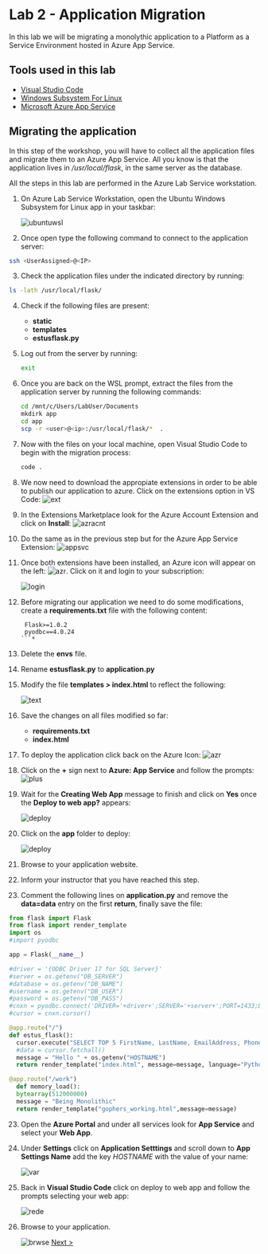 # Lab 2 - Application Migration

In this lab we will be migrating a monolythic application to a Platform as a Service Environment hosted in Azure App Service.

## Tools used in this lab

  - [Visual Studio Code](https://code.visualstudio.com/)
  - [Windows Subsystem For Linux](https://docs.microsoft.com/en-us/windows/wsl/enterprise)
  - [Microsoft Azure App Service](https://azure.microsoft.com/en-us/services/app-service/?v=18.51)

## Migrating the application

In this step of the workshop, you will have to collect all the application files and migrate them to an Azure App Service. All you know is that the application lives in */usr/local/flask*, in the same server as the database.

All the steps in this lab are performed in the Azure Lab Service workstation.

1. On Azure Lab Service Workstation, open the Ubuntu Windows Subsystem for Linux app in your taskbar:
   
    ![ubuntuwsl](img/lab2/ubuntuwsl.png)
2. Once open type the following command to connect to the application server: 
  ```bash
  ssh <UserAssigned>@<IP>
  ```

3. Check the application files under the indicated directory by running:

  ```bash
  ls -lath /usr/local/flask/
  ```
 
4. Check if the following files are present:
   * **static**
   * **templates**
   * **estusflask.py**
  
5. Log out from the server by running: 
   ```bash
   exit
   ```
6. Once you  are back on the WSL prompt, extract the files from the application server by running the following commands: 
   ```bash
   cd /mnt/c/Users/LabUser/Documents
   mkdirk app
   cd app
   scp -r <user>@<ip>:/usr/local/flask/*  .
   ```
7. Now with the files on your local machine, open Visual Studio Code to begin with the migration process:
   
   ```bash
   code .
   ```

8. We now need to download the appropiate extensions in order to be able to publish our application to azure. Click on the extensions option in VS Code: ![ext](img/lab2/extension.png)  
9. In the Extensions Marketplace look for the Azure Account Extension and click on **Install**: ![azracnt](img/lab2/azureaccnt.png)
10. Do the same as in the previous step but for the Azure App Service Extension: ![appsvc](img/lab2/appsvc.png)
    
11. Once both extensions have been installed, an Azure icon will appear on the left: ![azr](img/lab2/azricn.png). Click on it and login to your subscription:
   
    ![login](img/lab2/login.png)

12. Before migrating our application we need to do some modifications, create a **requirements.txt** file with the following content:
       ```
        Flask>=1.0.2
        pyodbc==4.0.24
      ```*
13. Delete the **envs** file.
14. Rename **estusflask.py** to **application.py**
15. Modify the file **templates >  index.html** to reflect the following:
    
    ![text](img/lab2/text.png)

16. Save the changes on all files modified so far:
    * **requirements.txt**
    * **index.html**

17. To deploy the application click back on the Azure Icon: ![azr](img/lab2/azricn.png)
18. Click on the **+** sign next to **Azure: App Service** and follow the prompts: ![plus](img/lab2/plussgn.png)
19. Wait for the **Creating Web App** message to finish and click on **Yes** once the **Deploy to web app?** appears: 
    
    ![deploy](img/lab2/finishapp.png)

20. Click on the **app** folder to deploy: 
 
    ![deploy](img/lab2/deploy.png)

22. Browse to your application website.

21. Inform your instructor that you have reached this step.

22. Comment the following lines on **application.py** and remove the **data=data** entry on the first **return**, finally save the file:

  ```Python
from flask import Flask
from flask import render_template
import os
#import pyodbc

app = Flask(__name__)

#driver = '{ODBC Driver 17 for SQL Server}'
#server = os.getenv("DB_SERVER")
#database = os.getenv("DB_NAME")
#username = os.getenv("DB_USER")
#password = os.getenv("DB_PASS")
#cnxn = pyodbc.connect('DRIVER='+driver+';SERVER='+server+';PORT=1433;DATABASE='+database+';UID='+username+';PWD='+ password)
#cursor = cnxn.cursor()

@app.route("/")
def estus_flask():
    cursor.execute("SELECT TOP 5 FirstName, LastName, EmailAddress, Phone FROM SalesLT.Customer")
    #data = cursor.fetchall()
    message = "Hello " + os.getenv("HOSTNAME")
    return render_template("index.html", message=message, language="Python")

@app.route("/work")
    def memory_load():
    bytearray(512000000)
    message = "Being Monolithic"
    return render_template("gophers_working.html",message=message)
  ```

23. Open the **Azure Portal** and under all services look for **App Service** and select your **Web App**.

24. Under **Settings** click on **Application Setttings** and scroll down to **App Settings Name** add the key *HOSTNAME* with the value of your name: 
    
    ![var](img/lab2/VAR.png)

25. Back in **Visual Studio Code** click on deploy to web app and follow the prompts selecting your web app: 

    ![rede](img/lab2/redep.png)

26. Browse to your application. 
    
    ![brwse](img/lab2/brwsapp.png)
    [Next >](lab_3.md)